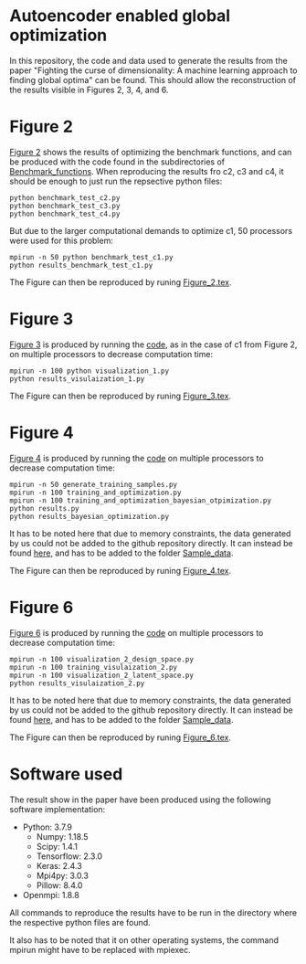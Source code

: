 # Autoencoder enabled global optimization
In this repository, the code and data used to generate the results from the paper "Fighting the curse of dimensionality: A machine learning approach to finding global optima" can be found. This should allow the reconstruction of the results visible in Figures 2, 3, 4, and 6.

# Figure 2
[Figure 2](https://github.com/julianschumann/ae-opt/blob/main/Figure_2.pdf) shows the results of optimizing the benchmark functions, and can be produced with the code found in the subdirectories of [Benchmark_functions](https://github.com/julianschumann/ae-opt/blob/main/Benchmark_functions). When reproducing the results fro c2, c3 and c4, it should be enough to just run the repsective python files:
```
python benchmark_test_c2.py 
python benchmark_test_c3.py 
python benchmark_test_c4.py 
```

But due to the larger computational demands to optimize c1, 50 processors were used for this problem:
```
mpirun -n 50 python benchmark_test_c1.py
python results_benchmark_test_c1.py
```

The Figure can then be reproduced by runing [Figure_2.tex](https://github.com/julianschumann/ae-opt/blob/main/Figure_2.tex).


# Figure 3
[Figure 3](https://github.com/julianschumann/ae-opt/blob/main/Figure_3.pdf) is produced by running the [code](https://github.com/julianschumann/ae-opt/blob/main/Compliance_minimization/Figure_3), as in the case of c1 from Figure 2, on multiple processors to decrease computation time:
```
mpirun -n 100 python visualization_1.py
python results_visulaization_1.py
```


The Figure can then be reproduced by runing [Figure_3.tex](https://github.com/julianschumann/ae-opt/blob/main/Figure_2.tex).

# Figure 4
[Figure 4](https://github.com/julianschumann/ae-opt/blob/main/Figure_4.pdf) is produced by running the [code](https://github.com/julianschumann/ae-opt/blob/main/Compliance_minimization/Figure_4) on multiple processors to decrease computation time:

```
mpirun -n 50 generate_training_samples.py
mpirun -n 100 training_and_optimization.py
mpirun -n 100 training_and_optimization_bayesian_otpimization.py
python results.py
python results_bayesian_optimization.py
```
It has to be noted here that due to memory constraints, the data generated by us could not be added to the github repository directly. It can instead be found [here](Link), and has to be added to the folder [Sample_data](https://github.com/julianschumann/ae-opt/blob/main/Compliance_minimization/Figure_4/Sample_data).


The Figure can then be reproduced by runing [Figure_4.tex](https://github.com/julianschumann/ae-opt/blob/main/Figure_2.tex).

# Figure 6
[Figure 6](https://github.com/julianschumann/ae-opt/blob/main/Figure_6.pdf) is produced by running the [code](https://github.com/julianschumann/ae-opt/blob/main/Compliance_minimization/Figure_4) on multiple processors to decrease computation time:

```
mpirun -n 100 visualization_2_design_space.py
mpirun -n 100 training_visulaization_2.py
mpirun -n 100 visualization_2_latent_space.py
python results_visulaization_2.py
```
It has to be noted here that due to memory constraints, the data generated by us could not be added to the github repository directly. It can instead be found [here](Link), and has to be added to the folder [Sample_data](https://github.com/julianschumann/ae-opt/blob/main/Compliance_minimization/Figure_6/Sample_data).

The Figure can then be reproduced by runing [Figure_6.tex](https://github.com/julianschumann/ae-opt/blob/main/Figure_2.tex).

# Software used
The result show in the paper have been produced using the following software implementation:
- Python: 3.7.9
  - Numpy: 1.18.5
  - Scipy: 1.4.1
  - Tensorflow: 2.3.0
  - Keras: 2.4.3
  - Mpi4py: 3.0.3
  - Pillow: 8.4.0
- Openmpi: 1.8.8

All commands to reproduce the results have to be run in the directory where the respective python files are found.

It also has to be noted that it on other operating systems, the command mpirun might have to be replaced with mpiexec.
